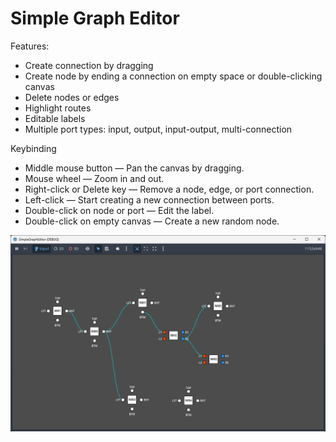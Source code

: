 # Simple Graph Editor

Features:

* Create connection by dragging
* Create node by ending a connection on empty space or double-clicking canvas
* Delete nodes or edges
* Highlight routes
* Editable labels
* Multiple port types: input, output, input-output, multi-connection
 
Keybinding

* Middle mouse button — Pan the canvas by dragging.
* Mouse wheel — Zoom in and out.
* Right-click or Delete key — Remove a node, edge, or port connection.
* Left-click — Start creating a new connection between ports.
* Double-click on node or port — Edit the label.
* Double-click on empty canvas — Create a new random node.

![Simple Graph Editor](screenshot.png)